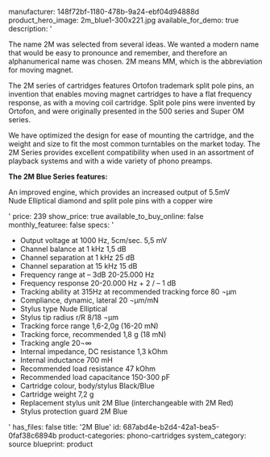 manufacturer: 148f72bf-1180-478b-9a24-ebf04d94888d
product_hero_image: 2m_blue1-300x221.jpg
available_for_demo: true
description: '<p>The name 2M was selected from several ideas. We wanted a modern name that would be easy to pronounce and remember, and therefore an alphanumerical name was chosen. 2M means MM, which is the abbreviation for moving magnet.</p><p>The 2M series of cartridges features Ortofon trademark split pole pins, an invention that enables moving magnet cartridges to have a flat frequency response, as with a moving coil cartridge. Split pole pins were invented by Ortofon, and were originally presented in the 500 series and Super OM series.</p><p>We have optimized the design for ease of mounting the cartridge, and the weight and size to fit the most common turntables on the market today. The 2M Series provides excellent compatibility when used in an assortment of playback systems and with a wide variety of phono preamps.</p><p><strong>The 2M Blue Series features:</strong></p><p>An improved engine, which provides an increased output of 5.5mV<br>Nude Elliptical diamond and split pole pins with a copper wire</p>'
price: 239
show_price: true
available_to_buy_online: false
monthly_featuree: false
specs: '<ul><li>Output voltage at 1000 Hz, 5cm/sec. 5,5 mV</li><li>Channel balance at 1 kHz 1,5 dB</li><li>Channel separation at 1 kHz 25 dB</li><li>Channel separation at 15 kHz 15 dB</li><li>Frequency range at – 3dB 20-25.000 Hz</li><li>Frequency response 20-20.000 Hz + 2 / – 1 dB</li><li>Tracking ability at 315Hz at recommended tracking force 80 ¬µm</li><li>Compliance, dynamic, lateral 20 ¬µm/mN</li><li>Stylus type Nude Elliptical</li><li>Stylus tip radius r/R 8/18 ¬µm</li><li>Tracking force range 1,6-2,0g (16-20 mN)</li><li>Tracking force, recommended 1,8 g (18 mN)</li><li>Tracking angle 20¬∞</li><li>Internal impedance, DC resistance 1,3 kOhm</li><li>Internal inductance 700 mH</li><li>Recommended load resistance 47 kOhm</li><li>Recommended load capacitance 150-300 pF</li><li>Cartridge colour, body/stylus Black/Blue</li><li>Cartridge weight 7,2 g</li><li>Replacement stylus unit 2M Blue (interchangeable with 2M Red)</li><li>Stylus protection guard 2M Blue&nbsp;&nbsp;</li></ul>'
has_files: false
title: '2M Blue'
id: 687abd4e-b2d4-42a1-bea5-0faf38c6894b
product-categories: phono-cartridges
system_category: source
blueprint: product
